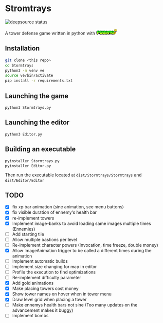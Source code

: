 # Stromtrays
<p>
<img src="https://deepsource.io/gh/Minigrim0/Stormtrays.svg/?label=active+issues&show_trend=true&token=9zXI6PGE43X7aVUJL0rgA6Qf)](https://deepsource.io/gh/Minigrim0/Stormtrays/?ref=repository-badge" alt="deepsource status" title="deepsource status" />
</p>

<p>
    A tower defense game written in python with <a href="https://pygame.org"><img src=".meta/pygame.png" height=20 alt="pygame" title="pygame" /></a>
</p>

## Installation

```bash
git clone <this repo>
cd Stormtrays
python3 -m venv ve
source ve/bin/activate
pip install -r requirements.txt
```

## Launching the game

```
python3 Stormtrays.py
```

## Launching the editor

```
python3 Editor.py
```

## Building an executable

```
pyinstaller Stormtrays.py
pyinstaller Editor.py
```

Then run the executable located at `dist/Stormtrays/Stormtrays` and `dist/Editor/Editor`

## TODO

* [x] fix xp bar animation (sine animation, see menu buttons)
* [x] fix visible duration of ennemy's health bar
* [X] re-implement towers
* [x] Implement image-banks to avoid loading same images multiple times (Ennemies)
* [ ] Add starting tile
* [ ] Allow multiple bastions per level
* [ ] Re-implement character powers (Invocation, time freeze, double money)
* [X] Allow ImageAnimation trigger to be called a different times during the animation
* [ ] Implement automatic builds
* [ ] Implement size changing for map in editor
* [ ] Profile the execution to find optimizations
* [ ] Re-implement difficulty parameter
* [X] Add gold animations
* [X] Make placing towers cost money
* [X] Show tower names on hover when in tower menu
* [X] Draw level grid when placing a tower
* [ ] Make ennemys health bars not sine (Too many updates on the advancement makes it buggy)
* [ ] Implement bombs
